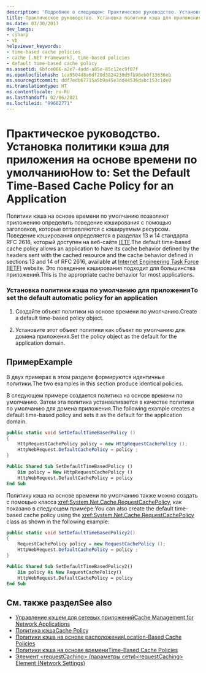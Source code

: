 ```yaml
---
description: 'Подробнее о следующем: Практическое руководство. Установка политики кэша для приложения на основе времени по умолчанию'
title: Практическое руководство. Установка политики кэша для приложения на основе времени по умолчанию
ms.date: 03/30/2017
dev_langs:
- csharp
- vb
helpviewer_keywords:
- time-based cache policies
- cache [.NET Framework], time-based policies
- default time-based cache policy
ms.assetid: 6bfce066-a2e7-4add-a05e-85c12ec9f07f
ms.openlocfilehash: 1ca9504d8a6df20d3824230d5fb96eb0f13636eb
ms.sourcegitcommit: ddf7edb67715a5b9a45e3dd44536dabc153c1de0
ms.translationtype: HT
ms.contentlocale: ru-RU
ms.lasthandoff: 02/06/2021
ms.locfileid: "99662771"
---
```

# <a name="how-to-set-the-default-time-based-cache-policy-for-an-application"></a><span data-ttu-id="135d4-103">Практическое руководство. Установка политики кэша для приложения на основе времени по умолчанию</span><span class="sxs-lookup"><span data-stu-id="135d4-103">How to: Set the Default Time-Based Cache Policy for an Application</span></span>

<span data-ttu-id="135d4-104">Политики кэша на основе времени по умолчанию позволяют приложению определить поведение кэширования с помощью заголовков, которые отправляются с кэшируемым ресурсом. Поведение кэширования определяется в разделах 13 и 14 стандарта RFC 2616, который доступен на веб-сайте [IETF](https://www.ietf.org/).</span><span class="sxs-lookup"><span data-stu-id="135d4-104">The default time-based cache policy allows an application to have its cache behavior defined by the headers sent with the cached resource and the cache behavior defined in sections 13 and 14 of RFC 2616, available at [Internet Engineering Task Force (IETF)](https://www.ietf.org/) website.</span></span> <span data-ttu-id="135d4-105">Это поведение кэширования подходит для большинства приложений.</span><span class="sxs-lookup"><span data-stu-id="135d4-105">This is the appropriate cache behavior for most applications.</span></span>  
  
### <a name="to-set-the-default-automatic-policy-for-an-application"></a><span data-ttu-id="135d4-106">Установка политики кэша по умолчанию для приложения</span><span class="sxs-lookup"><span data-stu-id="135d4-106">To set the default automatic policy for an application</span></span>  
  
1. <span data-ttu-id="135d4-107">Создайте объект политики на основе времени по умолчанию.</span><span class="sxs-lookup"><span data-stu-id="135d4-107">Create a default time-based policy object.</span></span>  
  
2. <span data-ttu-id="135d4-108">Установите этот объект политики как объект по умолчанию для домена приложения.</span><span class="sxs-lookup"><span data-stu-id="135d4-108">Set the policy object as the default for the application domain.</span></span>  
  
## <a name="example"></a><span data-ttu-id="135d4-109">Пример</span><span class="sxs-lookup"><span data-stu-id="135d4-109">Example</span></span>  

 <span data-ttu-id="135d4-110">В двух примерах в этом разделе формируются идентичные политики.</span><span class="sxs-lookup"><span data-stu-id="135d4-110">The two examples in this section produce identical policies.</span></span>  
  
 <span data-ttu-id="135d4-111">В следующем примере создается политика на основе времени по умолчанию. Затем эта политика устанавливается в качестве политики по умолчанию для домена приложения.</span><span class="sxs-lookup"><span data-stu-id="135d4-111">The following example creates a default time-based policy and sets it as the default for the application domain.</span></span>  
  
```csharp  
public static void SetDefaultTimeBasedPolicy ()  
{  
    HttpRequestCachePolicy policy = new HttpRequestCachePolicy ();  
    HttpWebRequest.DefaultCachePolicy = policy ;  
}  
```  
  
```vb  
Public Shared Sub SetDefaultTimeBasedPolicy ()  
    Dim policy = New HttpRequestCachePolicy ()  
    HttpWebRequest.DefaultCachePolicy = policy  
End Sub  
```  
  
 <span data-ttu-id="135d4-112">Политику кэша на основе времени по умолчанию также можно создать с помощью класса <xref:System.Net.Cache.RequestCachePolicy>, как показано в следующем примере:</span><span class="sxs-lookup"><span data-stu-id="135d4-112">You can also create the default time-based cache policy using the <xref:System.Net.Cache.RequestCachePolicy> class as shown in the following example:</span></span>  
  
```csharp  
public static void SetDefaultTimeBasedPolicy2()  
{  
    RequestCachePolicy policy = new RequestCachePolicy ();  
    HttpWebRequest.DefaultCachePolicy = policy ;  
}  
```  
  
```vb  
Public Shared Sub SetDefaultTimeBasedPolicy2()  
    Dim policy As New RequestCachePolicy()  
    HttpWebRequest.DefaultCachePolicy = policy  
End Sub  
```  
  
## <a name="see-also"></a><span data-ttu-id="135d4-113">См. также раздел</span><span class="sxs-lookup"><span data-stu-id="135d4-113">See also</span></span>

- [<span data-ttu-id="135d4-114">Управление кэшем для сетевых приложений</span><span class="sxs-lookup"><span data-stu-id="135d4-114">Cache Management for Network Applications</span></span>](cache-management-for-network-applications.md)
- [<span data-ttu-id="135d4-115">Политика кэша</span><span class="sxs-lookup"><span data-stu-id="135d4-115">Cache Policy</span></span>](cache-policy.md)
- [<span data-ttu-id="135d4-116">Политики кэша на основе расположения</span><span class="sxs-lookup"><span data-stu-id="135d4-116">Location-Based Cache Policies</span></span>](location-based-cache-policies.md)
- [<span data-ttu-id="135d4-117">Политики кэша на основе времени</span><span class="sxs-lookup"><span data-stu-id="135d4-117">Time-Based Cache Policies</span></span>](time-based-cache-policies.md)
- [<span data-ttu-id="135d4-118">Элемент \<requestCaching> (параметры сети)</span><span class="sxs-lookup"><span data-stu-id="135d4-118">\<requestCaching> Element (Network Settings)</span></span>](../configure-apps/file-schema/network/requestcaching-element-network-settings.md)
